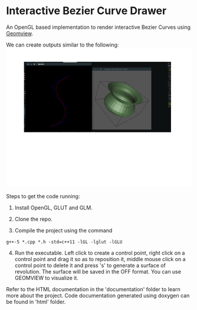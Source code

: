 # Interactive Bezier Curve Drawer

An OpenGL based implementation to render interactive Bezier Curves using [Geomview](www.geomview.org/).

We can create outputs similar to the following:
![Bezier Curve](images/bez.png)

Steps to get the code running:

1. Install OpenGL, GLUT and GLM.

2. Clone the repo.

3. Compile the project using the command 
```
g++-5 *.cpp *.h -std=c++11 -lGL -lglut -lGLU
```

4. Run the executable. Left click to create a control point, right click on a control point and drag it so as to reposition it, middle mouse click on a control point to delete it and press 's' to generate a surface of revolution. The surface will be saved in the OFF format. You can use GEOMVIEW to visualize it.

Refer to the HTML documentation in the 'documentation' folder to learn more about the project. Code documentation generated using doxygen can be found in 'html' folder.


